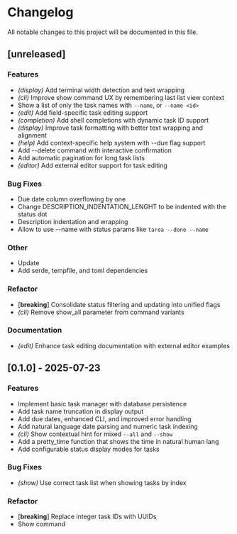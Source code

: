 # Changelog

All notable changes to this project will be documented in this file.

## [unreleased]

### Features

- *(display)* Add terminal width detection and text wrapping
- *(cli)* Improve show command UX by remembering last list view context
- Show a list of only the task names with `--name`, or  `--name <id>`
- *(edit)* Add field-specific task editing support
- *(completion)* Add shell completions with dynamic task ID support
- *(display)* Improve task formatting with better text wrapping and alignment
- *(help)* Add context-specific help system with --due flag support
- Add --delete command with interactive confirmation
- Add automatic pagination for long task lists
- *(editor)* Add external editor support for task editing

### Bug Fixes

- Due date column overflowing by one
- Change DESCRIPTION_INDENTATION_LENGHT to be indented with the status dot
- Description indentation and wrapping
- Allow to use --name with status params like `tarea --done --name`

### Other

- Update
- Add serde, tempfile, and toml dependencies

### Refactor

- [**breaking**] Consolidate status filtering and updating into unified flags
- *(cli)* Remove show_all parameter from command variants

### Documentation

- *(edit)* Enhance task editing documentation with external editor examples

## [0.1.0] - 2025-07-23

### Features

- Implement basic task manager with database persistence
- Add task name truncation in display output
- Add due dates, enhanced CLI, and improved error handling
- Add natural language date parsing and numeric task indexing
- *(cli)* Show contextual hint for mixed `--all` and `--show`
- Add a pretty_time function that shows the time in natural human lang
- Add configurable status display modes for tasks

### Bug Fixes

- *(show)* Use correct task list when showing tasks by index

### Refactor

- [**breaking**] Replace integer task IDs with UUIDs
- Show command

<!-- generated by git-cliff -->
